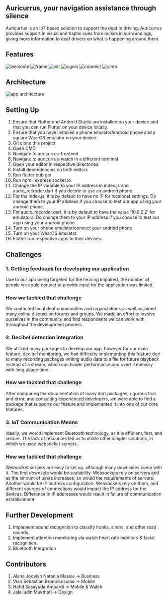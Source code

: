 ## Auricurrus, your navigation assistance through silence
Auricurrus is an IoT based solution to support the deaf in driving. Auricurrus provides support in 
visual and haptic cues from noises in surroundings, giving more information to deaf drivers on what is happening around them.

## Features
![welcome](images/welcome.png?raw=true "welcome")
![frame](images/frames.png?raw=true "frame")
![init](images/init.png?raw=true "init")
![signin](images/signin.png?raw=true "singin")
![connect](images/connect.png?raw=true "connect")
![siren](images/siren.png?raw=true "siren")


## Architecture
![app architecture](images/architecuture.png?raw=true "Architecure")

## Setting Up 
1. Ensure that Flutter and Android Studio are installed on your device and that you can run Flutter on your device locally. 
2. Ensure that you have installed a phone emulator/android phone and a square WearOS emulator on your device. 
3. Git clone this project 
4. Open CMD
5. Navigate to auricurrus-frontend
6. Navigate to auricurrus-watch in a different terminal
7. Open your editor in respective directories
8. Install dependencies on both editors
9. Run flutter pub get
10. Run npm i express socket.io
11. Change the IP variable to your IP address in index.js and audio_recorder.dart if you decide to use an android phone.
12. For the index.js, it is by default to have no IP for localhost settings. Do change them to your IP address if you choose to test our app using your android phone.
13. For audio_recorder.dart, it is by default to have the value ‘10.0.2.2’ for emulators. Do change them to your IP address if you choose to test our app using your android phone. 
14. Turn on your phone emulator/connect your android phone
15. Turn on your WearOS emulator.
16. Flutter run respective apps to their devices. 

## Challenges
### 1. Getting feedback for developing our application
Due to our app being targeted for the hearing impaired, the number of people we could contact to provide input for the application was limited.

### How we tackled that challenge

We contacted local deaf communities and organizations as well as joined many online discussion forums and groups. We made an effort to involve ourselves in the community and find respondents we can work with throughout the development process.

### 2. Decibel detection integration
We utilized many packages to develop our app, however for our main feature, decibel monitoring, we had difficulty implementing this feature due to many recording packages writing audio data to a file for future playback instead of a stream, which can hinder performance and overfill memory with long usage time.

### How we tackled that challenge
After comparing the documentation of many dart packages, rigorous trial and error, and consulting experienced developers, we were able to find a package that supports our feature and implemented it into one of our core features.

### 3. IoT Communication Means
Ideally, we would implement Bluetooth technology, as it is efficient, fast, and secure. The lack of resources led us to utilize other simpler solutions, in which we used websocket servers.

### How we tackled that challenge
Websocket servers are easy to set up, although many downsides come with it. The first downside would be scalability. Websockets rely on servers and as the amount of users increases, so would the requirements of servers. Another would be IP address configuration. Websockets rely on them, and different sources of connections would impact the IP address for the devices. Difference in IP addresses would result in failure of communication establishment.

## Further Development
1. Implement sound recognition to classify honks, sirens, and other road sounds.
2. Implement attention monitoring via watch heart rate monitors & facial recognition.
3. Bluetooth Integration

## Contributors
1. Alana Jocelyn Natania Massie → Business
2. Vian Sebastian Bromokusumo → Mobile
3. Hafid Sasayuda Ambardi → Mobile & Watch
4. Jalalludin Mukthafi → Design

